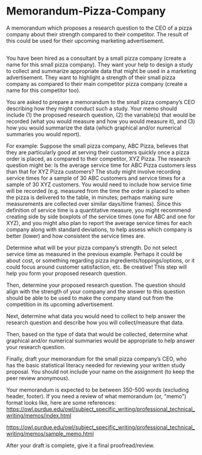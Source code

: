 # Memorandum-Pizza-Company
A memorandum which proposes a research question to the CEO of a pizza company about their strength compared to their competitor. The result of this could be used for their upcoming marketing advertisement.
##
You have been hired as a consultant by a small pizza company (create a name for this small pizza company). They want your help to design a study to collect and summarize appropriate data that might be used in a marketing advertisement. They want to highlight a strength of their small pizza company as compared to their main competitor pizza company (create a name for this competitor too).

You are asked to prepare a memorandum to the small pizza company’s CEO describing how they might conduct such a study. Your memo should include (1) the proposed research question, (2) the variable(s) that would be recorded (what you would measure and how you would measure it), and (3) how you would summarize the data (which graphical and/or numerical summaries you would report).

For example: Suppose the small pizza company, ABC Pizza, believes that they are particularly good at serving their customers quickly once a pizza order is placed, as compared to their competitor, XYZ Pizza. The research question might be: Is the average service time for ABC Pizza customers less than that for XYZ Pizza customers? The study might involve recording service times for a sample of 30 ABC customers and service times for a sample of 30 XYZ customers. You would need to include how service time will be recorded (e.g. measured from the time the order is placed to when the pizza is delivered to the table, in minutes; perhaps making sure measurements are collected over similar days/time frames). Since this definition of service time is a quantitative measure, you might recommend creating side by side boxplots of the service times (one for ABC and one for XYZ), and you might also plan to report the average service times for each company along with standard deviations, to help assess which company is better (lower) and how consistent the service times are.

Determine what will be your pizza company’s strength. Do not select service time as measured in the previous example. Perhaps it could be about cost, or something regarding pizza ingredients/toppings/options, or it could focus around customer satisfaction, etc. Be creative! This step will help you form your proposed research question.

Then, determine your proposed research question. The question should align with the strength of your company and the answer to this question should be able to be used to make the company stand out from the competition in its upcoming advertisement.

Next, determine what data you would need to collect to help answer the research question and describe how you will collect/measure that data.

Then, based on the type of data that would be collected, determine what graphical and/or numerical summaries would be appropriate to help answer your research question.

Finally, draft your memorandum for the small pizza company’s CEO, who has the basic statistical literacy needed for reviewing your written study proposal. You should not include your name on the assignment (to keep the peer review anonymous). 

Your memorandum is expected to be between 350-500 words (excluding header, footer). If you need a review of what memorandum (or, "memo") format looks like, here are some references: 
https://owl.purdue.edu/owl/subject_specific_writing/professional_technical_writing/memos/index.html
 
https://owl.purdue.edu/owl/subject_specific_writing/professional_technical_writing/memos/sample_memo.html

After your draft is complete, give it a final proofread/review. 
